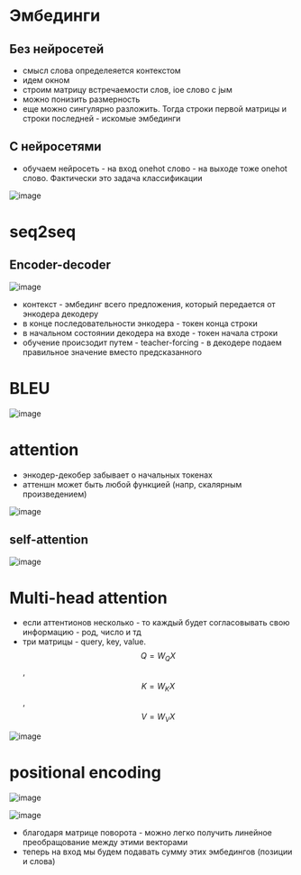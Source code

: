 # Эмбединги

## Без нейросетей

* смысл слова определеяется контекстом
* идем окном
* строим матрицу встречаемости слов, iое слово с jым
* можно понизить размерность
* еще можно сингулярно разложить. Тогда строки первой матрицы и строки последней - искомые эмбединги

## С нейросетями

* обучаем нейросеть - на вход onehot слово - на выходе тоже onehot слово. Фактически это задача классификации 

![image](https://github.com/timattt/Tmp/assets/25401699/3ed4276a-1107-4b4f-bcac-839f275cdd8d)

# seq2seq

## Encoder-decoder

![image](https://github.com/timattt/Tmp/assets/25401699/a1f2a5fc-8fbe-438a-8713-65aad2eedeff)

* контекст - эмбединг всего предложения, который передается от энкодера декодеру
* в конце последовательности энкодера - токен конца строки
* в начальном состоянии декодера на входе - токен начала строки
* обучение происзодит путем - teacher-forcing - в декодере подаем правильное значение вместо предсказанного

# BLEU

![image](https://github.com/timattt/Tmp/assets/25401699/7a182c6c-c7ed-4800-a321-b4601c0c6e95)

# attention

* энкодер-декобер забывает о начальных токенах
* аттеншн может быть любой функцией (напр, скалярным произведением)

![image](https://github.com/timattt/Tmp/assets/25401699/8bb9f4d2-365d-4d2b-941a-0729c6b2c2fb)

## self-attention

![image](https://github.com/timattt/Tmp/assets/25401699/1f49b084-3fb6-4ed6-a071-a090777fb928)

# Multi-head attention

* если аттентионов несколько - то каждый будет согласовывать свою информацию - род, число и тд
* три матрицы - query, key, value. $$Q = W_Q X$$, $$K = W_K X$$, $$V = W_V X$$

![image](https://github.com/timattt/Tmp/assets/25401699/44c30482-1b6e-41e3-9213-1fc674facdd8)

# positional encoding

![image](https://github.com/timattt/Tmp/assets/25401699/1d504e8c-d3cc-4d16-b39b-25b888bc4e87)

![image](https://github.com/timattt/Tmp/assets/25401699/9194640f-b3d3-40cd-9ab5-c0422ab1b77a)

* благодаря матрице поворота - можно легко получить линейное преобращование между этими векторами
* теперь на вход мы будем подавать сумму этих эмбедингов (позиции и слова)

